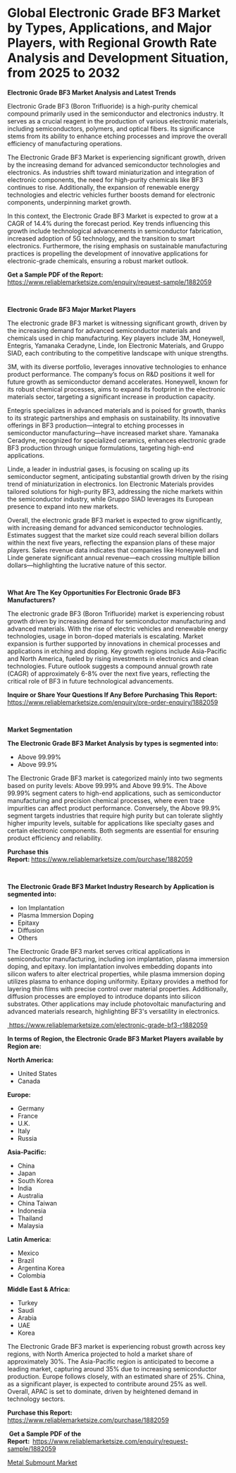 <p><h1>Global Electronic Grade BF3 Market by Types, Applications, and Major Players, with Regional Growth Rate Analysis and Development Situation, from 2025 to 2032</h1></p><p><strong>Electronic Grade BF3 Market Analysis and Latest Trends</strong></p>
<p><p>Electronic Grade BF3 (Boron Trifluoride) is a high-purity chemical compound primarily used in the semiconductor and electronics industry. It serves as a crucial reagent in the production of various electronic materials, including semiconductors, polymers, and optical fibers. Its significance stems from its ability to enhance etching processes and improve the overall efficiency of manufacturing operations.</p><p>The Electronic Grade BF3 Market is experiencing significant growth, driven by the increasing demand for advanced semiconductor technologies and electronics. As industries shift toward miniaturization and integration of electronic components, the need for high-purity chemicals like BF3 continues to rise. Additionally, the expansion of renewable energy technologies and electric vehicles further boosts demand for electronic components, underpinning market growth.</p><p>In this context, the Electronic Grade BF3 Market is expected to grow at a CAGR of 14.4% during the forecast period. Key trends influencing this growth include technological advancements in semiconductor fabrication, increased adoption of 5G technology, and the transition to smart electronics. Furthermore, the rising emphasis on sustainable manufacturing practices is propelling the development of innovative applications for electronic-grade chemicals, ensuring a robust market outlook.</p></p>
<p><strong>Get a Sample PDF of the Report:&nbsp;</strong> <a href="https://www.reliablemarketsize.com/enquiry/request-sample/1882059?utm_campaign=3527&utm_medium=2&utm_source=Github&utm_content=ia&utm_term=03042025&utm_id=electronic-grade-bf3">https://www.reliablemarketsize.com/enquiry/request-sample/1882059</a></p>
<p>&nbsp;</p>
<p><strong>Electronic Grade BF3 Major Market Players</strong></p>
<p><p>The electronic grade BF3 market is witnessing significant growth, driven by the increasing demand for advanced semiconductor materials and chemicals used in chip manufacturing. Key players include 3M, Honeywell, Entegris, Yamanaka Ceradyne, Linde, Ion Electronic Materials, and Gruppo SIAD, each contributing to the competitive landscape with unique strengths.</p><p>3M, with its diverse portfolio, leverages innovative technologies to enhance product performance. The company’s focus on R&D positions it well for future growth as semiconductor demand accelerates. Honeywell, known for its robust chemical processes, aims to expand its footprint in the electronic materials sector, targeting a significant increase in production capacity.</p><p>Entegris specializes in advanced materials and is poised for growth, thanks to its strategic partnerships and emphasis on sustainability. Its innovative offerings in BF3 production—integral to etching processes in semiconductor manufacturing—have increased market share. Yamanaka Ceradyne, recognized for specialized ceramics, enhances electronic grade BF3 production through unique formulations, targeting high-end applications.</p><p>Linde, a leader in industrial gases, is focusing on scaling up its semiconductor segment, anticipating substantial growth driven by the rising trend of miniaturization in electronics. Ion Electronic Materials provides tailored solutions for high-purity BF3, addressing the niche markets within the semiconductor industry, while Gruppo SIAD leverages its European presence to expand into new markets.</p><p>Overall, the electronic grade BF3 market is expected to grow significantly, with increasing demand for advanced semiconductor technologies. Estimates suggest that the market size could reach several billion dollars within the next five years, reflecting the expansion plans of these major players. Sales revenue data indicates that companies like Honeywell and Linde generate significant annual revenue—each crossing multiple billion dollars—highlighting the lucrative nature of this sector.</p></p>
<p>&nbsp;</p>
<p><strong>What Are The Key Opportunities For Electronic Grade BF3 Manufacturers?</strong></p>
<p><p>The electronic grade BF3 (Boron Trifluoride) market is experiencing robust growth driven by increasing demand for semiconductor manufacturing and advanced materials. With the rise of electric vehicles and renewable energy technologies, usage in boron-doped materials is escalating. Market expansion is further supported by innovations in chemical processes and applications in etching and doping. Key growth regions include Asia-Pacific and North America, fueled by rising investments in electronics and clean technologies. Future outlook suggests a compound annual growth rate (CAGR) of approximately 6-8% over the next five years, reflecting the critical role of BF3 in future technological advancements.</p></p>
<p><strong>Inquire or Share Your Questions If Any Before Purchasing This Report:</strong> <a href="https://www.reliablemarketsize.com/enquiry/pre-order-enquiry/1882059?utm_campaign=3527&utm_medium=2&utm_source=Github&utm_content=ia&utm_term=03042025&utm_id=electronic-grade-bf3">https://www.reliablemarketsize.com/enquiry/pre-order-enquiry/1882059</a></p>
<p>&nbsp;</p>
<p><strong>Market Segmentation</strong></p>
<p><strong>The Electronic Grade BF3 Market Analysis by types is segmented into:</strong></p>
<p><ul><li>Above 99.99%</li><li>Above 99.9%</li></ul></p>
<p><p>The Electronic Grade BF3 market is categorized mainly into two segments based on purity levels: Above 99.99% and Above 99.9%. The Above 99.99% segment caters to high-end applications, such as semiconductor manufacturing and precision chemical processes, where even trace impurities can affect product performance. Conversely, the Above 99.9% segment targets industries that require high purity but can tolerate slightly higher impurity levels, suitable for applications like specialty gases and certain electronic components. Both segments are essential for ensuring product efficiency and reliability.</p></p>
<p><strong>Purchase this Report:&nbsp;</strong><a href="https://www.reliablemarketsize.com/purchase/1882059?utm_campaign=3527&utm_medium=2&utm_source=Github&utm_content=ia&utm_term=03042025&utm_id=electronic-grade-bf3">https://www.reliablemarketsize.com/purchase/1882059</a></p>
<p>&nbsp;</p>
<p><strong>The Electronic Grade BF3 Market Industry Research by Application is segmented into:</strong></p>
<p><ul><li>Ion Implantation</li><li>Plasma Immersion Doping</li><li>Epitaxy</li><li>Diffusion</li><li>Others</li></ul></p>
<p><p>The Electronic Grade BF3 market serves critical applications in semiconductor manufacturing, including ion implantation, plasma immersion doping, and epitaxy. Ion implantation involves embedding dopants into silicon wafers to alter electrical properties, while plasma immersion doping utilizes plasma to enhance doping uniformity. Epitaxy provides a method for layering thin films with precise control over material properties. Additionally, diffusion processes are employed to introduce dopants into silicon substrates. Other applications may include photovoltaic manufacturing and advanced materials research, highlighting BF3's versatility in electronics.</p></p>
<p><a href="https://www.reliablemarketsize.com/electronic-grade-bf3-r1882059?utm_campaign=3527&utm_medium=2&utm_source=Github&utm_content=ia&utm_term=03042025&utm_id=electronic-grade-bf3">&nbsp;https://www.reliablemarketsize.com/electronic-grade-bf3-r1882059</a></p>
<p><strong>In terms of Region, the Electronic Grade BF3 Market Players available by Region are:</strong></p>
<p>
    <p> <strong> North America: </strong>
        <ul>
            <li>United States</li>
            <li>Canada</li>
        </ul>
        </p> 
    <p> <strong> Europe: </strong>
        <ul>
            <li>Germany</li>
            <li>France</li>
            <li>U.K.</li>
            <li>Italy</li>
            <li>Russia</li>
        </ul>
        </p> 
    <p> <strong> Asia-Pacific: </strong>
        <ul>
            <li>China</li>
            <li>Japan</li>
            <li>South Korea</li>
            <li>India</li>
            <li>Australia</li>
            <li>China Taiwan</li>
            <li>Indonesia</li>
            <li>Thailand</li>
            <li>Malaysia</li>
        </ul>
        </p> 
    <p> <strong> Latin America: </strong>
        <ul>
            <li>Mexico</li>
            <li>Brazil</li>
            <li>Argentina Korea</li>
            <li>Colombia</li>
        </ul>
        </p> 
    <p> <strong> Middle East & Africa: </strong>
        <ul>
            <li>Turkey</li>
            <li>Saudi</li>
            <li>Arabia</li>
            <li>UAE</li>
            <li>Korea</li>
        </ul>
    </p>
    </p>
<p><p>The Electronic Grade BF3 market is experiencing robust growth across key regions, with North America projected to hold a market share of approximately 30%. The Asia-Pacific region is anticipated to become a leading market, capturing around 35% due to increasing semiconductor production. Europe follows closely, with an estimated share of 25%. China, as a significant player, is expected to contribute around 25% as well. Overall, APAC is set to dominate, driven by heightened demand in technology sectors.</p></p>
<p><strong>Purchase this Report: </strong><a href="https://www.reliablemarketsize.com/purchase/1882059?utm_campaign=3527&utm_medium=2&utm_source=Github&utm_content=ia&utm_term=03042025&utm_id=electronic-grade-bf3">https://www.reliablemarketsize.com/purchase/1882059</a></p>
<p>&nbsp;<strong>Get a Sample PDF of the Report:&nbsp;&nbsp;</strong><a href="https://www.reliablemarketsize.com/enquiry/request-sample/1882059?utm_campaign=3527&utm_medium=2&utm_source=Github&utm_content=ia&utm_term=03042025&utm_id=electronic-grade-bf3">https://www.reliablemarketsize.com/enquiry/request-sample/1882059</a></p>
<p><strong></strong></p>
<p><p><a href="https://github.com/plawragarile/Market-Research-Report-List-1/blob/main/metal-submount-market.md?utm_campaign=3527&utm_medium=2&utm_source=Github&utm_content=ia&utm_term=03042025&utm_id=electronic-grade-bf3">Metal Submount Market</a></p></p>